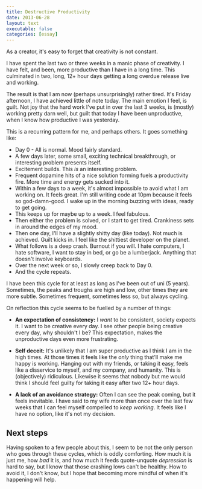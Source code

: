 ```yaml
---
title: Destructive Productivity
date: 2013-06-28
layout: text
executable: false
categories: [essay]
---
```


As a creator, it's easy to forget that creativity is not constant.

I have spent the last two or three weeks in a manic phase of creativity. I have felt, and been, more productive than I have in a long time. This culminated in two, long, 12+ hour days getting a long overdue release live and working.

The result is that I am now (perhaps unsurprisingly) rather tired. It's Friday afternoon, I have achieved little of note today. The main emotion I feel, is guilt. Not joy that the hard work I've put in over the last 3 weeks, is (mostly) working pretty darn well, but guilt that today I have been unproductive, when I know how productive I was yesterday.

This is a recurring pattern for me, and perhaps others. It goes something like:

* Day 0 - All is normal. Mood fairly standard.
* A few days later, some small, exciting technical breakthrough, or interesting problem presents itself.
* Excitement builds. This _is_ an interesting problem. 
* Frequent dopamine hits of a nice solution forming fuels a productivity fire. More time and energy gets sucked into it.
* Within a few days to a week, it's almost impossible to avoid what I am working on. It feels great. I'm still writing code at 10pm because it feels so god-damn-good. I wake up in the morning buzzing with ideas, ready to get going.
* This keeps up for maybe up to a week. I feel fabulous.
* Then either the problem is solved, or I start to get tired. Crankiness sets in around the edges of my mood.
* Then one day, I'll have a slightly shitty day (like today). Not much is achieved. Guilt kicks in. I feel like the shittiest developer on the planet.
* What follows is a deep crash. Burnout if you will. I hate computers, I hate software, I want to stay in bed, or go be a lumberjack. Anything that doesn't involve keyboards.
* Over the next week or so, I slowly creep back to Day 0. 
* And the cycle repeats.

I have been this cycle for at least as long as I've been out of uni (5 years). Sometimes, the peaks and troughs are high and low, other times they are more subtle. Sometimes frequent, sometimes less so, but always cycling.

On reflection this cycle seems to be fuelled by a number of things:

* **An expectation of consistency:** I _want_ to be consistent, society expects it. I want to be creative every day. I see other people being creative every day, why shouldn't I be? This expectation, makes the unproductive days even more frustrating.

* **Self deceit:** It's unlikely that I am super productive as I think I am in the high times. At those times it feels like the _only_ thing that'll make me happy is working. Hanging out with my friends, or taking it easy, feels like a disservice to myself, and my company, and humanity. This is (objectively) ridiculous. Likewise it seems that nobody but me would think I should feel guilty for taking it easy after two 12+ hour days.

* **A lack of an avoidance strategy:** Often I can see the peak coming, but it feels inevitable. I have said to my wife more than once over the last few weeks that I can feel myself compelled to _keep working_. It feels like I have no option, like it's not my decision.

## Next steps
Having spoken to a few people about this, I seem to be not the only person who goes through these cycles, which is oddly comforting. How much it is just me, how _bad_ it is, and how much it feeds quote-unquote _depression_ is hard to say, but I know that those crashing lows can't be healthy. How to avoid it, I don't know, but I hope that becoming more mindful of when it's happening will help.
